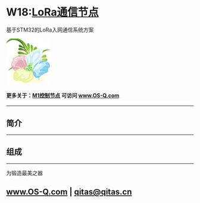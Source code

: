 ﻿# W18:[LoRa通信节点](https://github.com/OS-Q/W18) 

基于STM32的LoRa入网通信系统方案

[![sites](OS-Q/OS-Q.png)](http://www.OS-Q.com)

#### 更多关于：[M1控制节点](https://github.com/OS-Q/M1) 可访问 www.OS-Q.com

---

## 简介


---

## 组成



---

为锻造最美之器

##  www.OS-Q.com   |   qitas@qitas.cn

